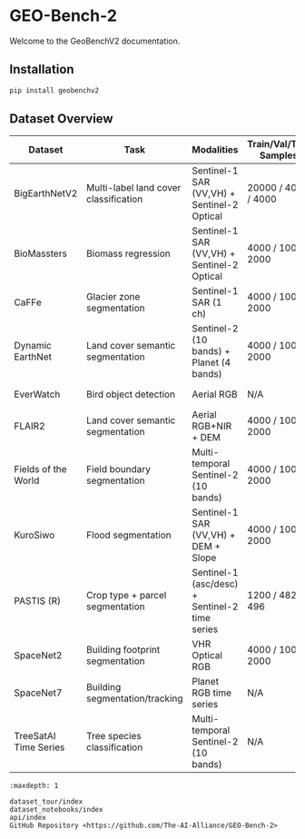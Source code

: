 # GEO-Bench-2

Welcome to the GeoBenchV2 documentation.

## Installation

```bash
pip install geobenchv2
```

## Dataset Overview

| Dataset                | Task                                 | Modalities                                   | Train/Val/Test Samples | # Classes         | License        | Citation                  |
|------------------------|--------------------------------------|----------------------------------------------|-----------------------|-------------------|-----------------|---------------------------|
| BigEarthNetV2          | Multi-label land cover classification| Sentinel-1 SAR (VV,VH) + Sentinel-2 Optical  | 20000 / 4000 / 4000   | 19 (multi-label)  | Not specified   | Clasen et al. 2025        |
| BioMassters            | Biomass regression                   | Sentinel-1 SAR (VV,VH) + Sentinel-2 Optical  | 4000 / 1000 / 2000    | Continuous        | Not specified   | Nascetti et al. 2023      |
| CaFFe                  | Glacier zone segmentation            | Sentinel-1 SAR (1 ch)                        | 4000 / 1000 / 2000    | 4                 | Not specified   | Gourmelon et al. 2022     |
| Dynamic EarthNet       | Land cover semantic segmentation     | Sentinel-2 (10 bands) + Planet (4 bands)     | 4000 / 1000 / 2000    | 7                 | Not specified   | Toker et al. 2022         |
| EverWatch              | Bird object detection                | Aerial RGB                                   | N/A                   | 7                 | Not specified   | Garner et al. 2024        |
| FLAIR2                 | Land cover semantic segmentation     | Aerial RGB+NIR + DEM                         | 4000 / 1000 / 2000    | 13                | Not specified   | Garioud et al. 2023       |
| Fields of the World    | Field boundary segmentation          | Multi-temporal Sentinel-2 (10 bands)         | 4000 / 1000 / 2000    | 2 (binary)        | CC-BY (subset)  | Kerner et al. 2025        |
| KuroSiwo               | Flood segmentation                   | Sentinel-1 SAR (VV,VH) + DEM + Slope         | 4000 / 1000 / 2000    | 4                 | Not specified   | Bountos et al. 2024       |
| PASTIS (R)             | Crop type + parcel segmentation      | Sentinel-1 (asc/desc) + Sentinel-2 time series| 1200 / 482 / 496      | 19 (18 crops + bg)| Not specified   | Garnot et al. 2022        |
| SpaceNet2              | Building footprint segmentation      | VHR Optical RGB                              | 4000 / 1000 / 2000    | 2 (binary)        | Not specified   | Van Etten et al. 2018     |
| SpaceNet7              | Building segmentation/tracking       | Planet RGB time series                       | N/A                   | 2 (binary)        | Not specified   | Van Etten et al. 2021     |
| TreeSatAI Time Series  | Tree species classification          | Multi-temporal Sentinel-2 (10 bands)         | N/A                   | 13                | Not specified   | Ahlswede et al. 2023      |



```{toctree}
:maxdepth: 1

dataset_tour/index
dataset_notebooks/index
api/index
GitHub Repository <https://github.com/The-AI-Alliance/GEO-Bench-2>
```